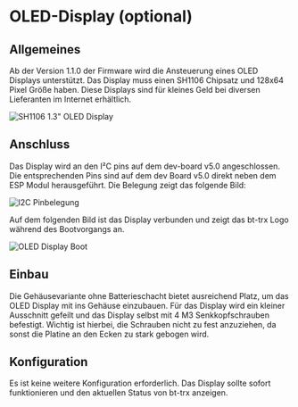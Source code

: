 # OLED-Display (optional)

## Allgemeines

Ab der Version 1.1.0 der Firmware wird die Ansteuerung eines OLED Displays
unterstützt. Das Display muss einen SH1106 Chipsatz und 128x64 Pixel Größe
haben. Diese Displays sind für kleines Geld bei diversen Lieferanten im
Internet erhältlich.

![SH1106 1.3" OLED Display](OLED_Display.jpg)

## Anschluss

Das Display wird an den I²C pins auf dem dev-board v5.0 angeschlossen. Die
entsprechenden Pins sind auf dem dev Board v5.0 direkt neben dem ESP Modul
herausgeführt. Die Belegung zeigt das folgende Bild:

![I2C Pinbelegung](I2C_Pinout.jpg)

Auf dem folgenden Bild ist das Display verbunden und zeigt das bt-trx Logo
während des Bootvorgangs an.

![OLED Display Boot](Display_verbunden.jpg)

## Einbau

Die Gehäusevariante ohne Batterieschacht bietet ausreichend Platz, um das
OLED Display mit ins Gehäuse einzubauen. Für das Display wird ein kleiner
Ausschnitt gefeilt und das Display selbst mit 4 M3 Senkkopfschrauben
befestigt. Wichtig ist hierbei, die Schrauben nicht zu fest anzuziehen, da
sonst die Platine an den Ecken zu stark gebogen wird.

## Konfiguration

Es ist keine weitere Konfiguration erforderlich. Das Display sollte sofort
funktionieren und den aktuellen Status von bt-trx anzeigen.
